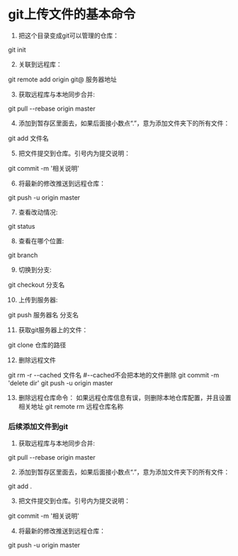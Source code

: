 # git上传文件的基本命令
1. 把这个目录变成git可以管理的仓库：

git init

2. 关联到远程库：

git remote add origin git@ 服务器地址

3. 获取远程库与本地同步合并:

git pull --rebase origin master

4. 添加到暂存区里面去，如果后面接小数点“.”，意为添加文件夹下的所有文件：

git add 文件名

5. 把文件提交到仓库。引号内为提交说明：

git commit -m  '相关说明'

6. 将最新的修改推送到远程仓库：

git push -u origin master

7. 查看改动情况:

git status

8. 查看在哪个位置:

git branch

9. 切换到分支:

git checkout 分支名

10. 上传到服务器:

git push 服务器名 分支名

11. 获取git服务器上的文件：

git clone  仓库的路径

12. 删除远程文件

git rm -r --cached 文件名   #--cached不会把本地的文件删除
git commit -m 'delete  dir'
git push -u origin master

13. 删除远程仓库命令：
如果远程仓库信息有误，则删除本地仓库配置，并且设置相关地址
git remote rm 远程仓库名称




### 后续添加文件到git


1. 获取远程库与本地同步合并:

git pull --rebase origin master


2. 添加到暂存区里面去，如果后面接小数点“.”，意为添加文件夹下的所有文件：

git add .

3. 把文件提交到仓库。引号内为提交说明：

git commit -m  '相关说明'

4. 将最新的修改推送到远程仓库：

git push -u origin master